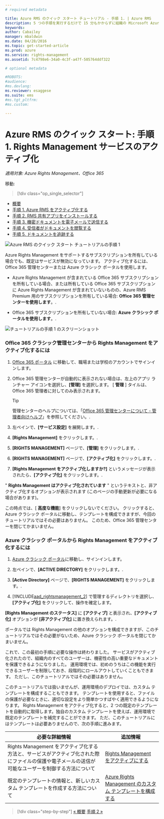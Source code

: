 ```yaml
---
# required metadata

title: Azure RMS のクイック スタート チュートリアル - 手順 1. | Azure RMS
description: 5 つの手順を実行するだけで 15 分もかからずに組織の Microsoft Azure Rights Management を簡単に試すことができるチュートリアルの最初の手順。
keywords:
author: Cabailey
manager: mbaldwin
ms.date: 04/28/2016
ms.topic: get-started-article
ms.prod: azure
ms.service: rights-management
ms.assetid: 7c4798e6-34a0-4c3f-a47f-505764ddf322

# optional metadata

#ROBOTS:
#audience:
#ms.devlang:
ms.reviewer: esaggese
ms.suite: ems
#ms.tgt_pltfrm:
#ms.custom:

---
```




# Azure RMS のクイック スタート: 手順 1. Rights Management サービスのアクティブ化

*適用対象: Azure Rights Management、Office 365*


移動: 
> [!div class="op_single_selector"]
- [概要](quick-start-tutorial.md)
- [手順 1. Azure RMS をアクティブ化する](tutorial-step1.md)
- [手順 2. RMS 共有アプリをインストールする](tutorial-step2.md)
- [手順 3. 機密ドキュメントを電子メールで送信する](tutorial-step3.md)
- [手順 4. 受信者がドキュメントを閲覧する](tutorial-step4.md)
- [手順 5. ドキュメントを追跡する](tutorial-step5.md)


![Azure RMS のクイック スタート チュートリアルの手順 1](../media/AzRMS_QuickStartSteps1.PNG)

Azure Rights Management をサポートするサブスクリプションを所有している場合でも、既定はサービスが無効になっています。 アクティブ化するには、Office 365 管理センターまたは Azure クラシック ポータルを使用します。

-   Azure Rights Management が含まれている Office 365 サブスクリプションを所有している場合、または所有している Office 365 サブスクリプションに Azure Rights Management が含まれていないものの、Azure RMS Premium 用のサブスクリプションを所有している場合: **Office 365 管理センターを使用します**。.

-   Office 365 サブスクリプションを所有していない場合: **Azure クラシック ポータルを使用します**。.

![チュートリアルの手順 1 のスクリーンショット](../media/AzRMS_Tutorial_1_Screenshots.png)

### Office 365 クラシック管理センターから Rights Management をアクティブ化するには

1.  [Office 365 ポータル](https://portal.office.com/) に移動して、職場または学校のアカウントでサインインします。

2.  Office 365 管理センターが自動的に表示されない場合は、左上のアプリ ランチャー アイコンを選択し、**[管理]** を選択します。 [ **管理** ] タイルは、Office 365 管理者に対してのみ表示されます。

    > [!TIP]
    > 管理センターのヘルプについては、「[Office 365 管理センターについて - 管理者向けヘルプ](https://support.office.com/article/About-the-Office-365-admin-center-Admin-Help-58537702-d421-4d02-8141-e128e3703547)」を参照してください。.

3.  左ペインで、**[サービス設定]** を展開します。.

4.  **[Rights Management]** をクリックします。.

5.  **[RIGHTS MANAGEMENT]** ページで、**[管理]** をクリックします。.

6.  **[RIGHTS MANAGEMENT]** ページで、**[アクティブ化]** をクリックします。.

7.  **[Rights Management をアクティブ化しますか?]** というメッセージが表示されたら、**[アクティブ化]** をクリックします。.

" **Rights Management はアクティブ化されています** " というテキストと、非アクティブ化するオプションが表示されます (このページの手動更新が必要になる場合があります)。

この時点では、[ **高度な機能**] をクリックしないでください。 クリックすると、Azure クラシック ポータルに移動し、テンプレートを構成できますが、今回のチュートリアルではその必要はありません。 このため、Office 365 管理センターを閉じてかまいません。

### Azure クラシック ポータルから Rights Management をアクティブ化するには

1.  [Azure クラシック ポータル](http://go.microsoft.com/fwlink/p/?LinkID=275081)に移動し、サインインします。

2.  左ペインで、**[ACTIVE DIRECTORY]** をクリックします。.

3.  **[Active Directory]** ページで、**[RIGHTS MANAGEMENT]** をクリックします。.

4.  [!INCLUDE[aad_rightsmanagement_2](../includes/aad_rightsmanagement_2_md.md)] で管理するディレクトリを選択し、**[アクティブ化]** をクリックして、操作を確定します。

**[Rights Management のステータス]** に **[アクティブ]** と表示され、**[アクティブ化]** オプションが **[非アクティブ化]** に置き換えられます。.

ポータルでは Rights Management の他のオプションを構成できますが、このチュートリアルではその必要がないため、Azure クラシック ポータルを閉じてかまいません。

これで、この最初の手順に必要な操作は終わりました。 サービスがアクティブ化されたので、組織内のすべてのユーザーは、機密性の高い重要なドキュメントを保護できるようになりました。 運用環境では、初めのうちはこの機能を実行できるユーザーを制限しておき、段階的にロールアウトしていくこともできます。 ただし、このチュートリアルではその必要はありません。

このチュートリアルでは扱いませんが、運用環境のデプロイでは、カスタム テンプレートを構成することもできます。 テンプレートを使用すると、ファイルの保護が必要なときに、適切な設定をより簡単かつすばやく適用できるようになります。 Rights Management をアクティブ化すると、2 つの既定のテンプレートを自動的に取得します。独自のカスタム テンプレートを使えば、運用環境で既定のテンプレートを補完することができます。 ただ、このチュートリアルにはテンプレートは必要ありませんので、次の手順に進みます。

|必要な詳細情報|追加情報|
|--------------------------------|--------------------------|
|Rights Management をアクティブ化する方法と、サービスがアクティブ化された際にファイルの保護や電子メールの送信が可能なユーザーを制御する方法について|[Rights Management をアクティブにする](../deploy-use/activate-service.md)|
|既定のテンプレートの情報と、新しいカスタム テンプレートを作成する方法について|[Azure Rights Management のカスタム テンプレートを構成する](../deploy-use/configure-custom-templates.md)|


>[!div class="step-by-step"]
[« 概要](quick-start-tutorial.md)
[手順 2 »](tutorial-step2.md)

<!--HONumber=Apr16_HO4-->


